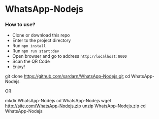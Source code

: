 # WhatsApp-Nodejs

### How to use?

- Clone or download this repo
- Enter to the project directory
- Run `npm install`
- Run `npm run start:dev`
- Open browser and go to address `http://localhost:8000`
- Scan the QR Code
- Enjoy!

git clone https://github.com/sardarn/WhatsApp-Nodejs.git
cd WhatsApp-Nodejs

OR

mkdir WhatsApp-Nodejs
cd WhatsApp-Nodejs
wget http://site.com/WhatsApp-Nodejs.zip
unzip WhatsApp-Nodejs.zip
cd WhatsApp-Nodejs
